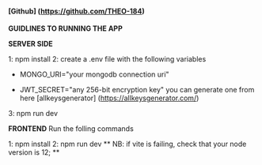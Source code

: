 <!-- **BLINDSPOT TECHINAL INTERVIEW TEST** -->

<!-- ### applicant_name: Theophilus Boakye -->

#### [Github] (https://github.com/THEO-184)

**GUIDLINES TO RUNNING THE APP**

**SERVER SIDE**

1: npm install
2: create a .env file with the following variables

- MONGO_URI="your mongodb connection uri"

* JWT_SECRET="any 256-bit encryption key"
  you can generate one from here [allkeysgenerator] (https://allkeysgenerator.com/)

3: npm run dev

**FRONTEND**
Run the folling commands

1: npm install
2: npm run dev
** NB: if vite is failing, check that your node version is 12; **
